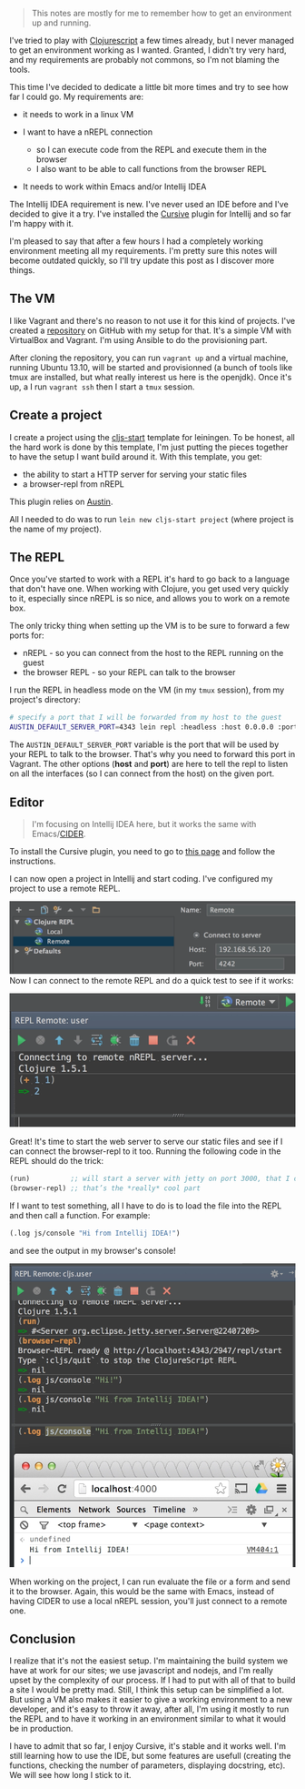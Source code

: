 > This notes are mostly for me to remember how to get an environment up and running.

I've tried to play with [Clojurescript](https://github.com/clojure/clojurescript) a few times already, but I never managed to get an environment working as I wanted. Granted, I didn't try very hard, and my requirements are probably not commons, so I'm not blaming the tools.

This time I've decided to dedicate a little bit more times and try to see how far I could go. My requirements are:

-   it needs to work in a linux VM
-   I want to have a nREPL connection

    -   so I can execute code from the REPL and execute them in the browser
    -   I also want to be able to call functions from the browser REPL
-   It needs to work within Emacs and/or Intellij IDEA

The Intellij IDEA requirement is new. I've never used an IDE before and I've decided to give it a try. I've installed the [Cursive](http://cursiveclojure.com) plugin for Intellij and so far I'm happy with it.

I'm pleased to say that after a few hours I had a completely working environment meeting all my requirements. I'm pretty sure this notes will become outdated quickly, so I'll try update this post as I discover more things.

## The VM

I like Vagrant and there's no reason to not use it for this kind of projects. I've created a [repository](https://github.com/franckcuny/devbox) on GitHub with my setup for that. It's a simple VM with VirtualBox and Vagrant. I'm using Ansible to do the provisioning part.

After cloning the repository, you can run `vagrant up` and a virtual machine, running Ubuntu 13.10, will be started and provisionned (a bunch of tools like tmux are installed, but what really interest us here is the openjdk). Once it's up, a I run `vagrant ssh` then I start a `tmux` session.

## Create a project

I create a project using the [cljs-start](https://github.com/magomimmo/cljs-start) template for leiningen. To be honest, all the hard work is done by this template, I'm just putting the pieces together to have the setup I want build around it. With this template, you get:

-   the ability to start a HTTP server for serving your static files
-   a browser-repl from nREPL

This plugin relies on [Austin](https://github.com/cemerick/austin).

All I needed to do was to run `lein new cljs-start project` (where project is the name of my project).

## The REPL

Once you've started to work with a REPL it's hard to go back to a language that don't have one. When working with Clojure, you get used very quickly to it, especially since nREPL is so nice, and allows you to work on a remote box.

The only tricky thing when setting up the VM is to be sure to forward a few ports for:

-   nREPL - so you can connect from the host to the REPL running on the guest
-   the browser REPL - so your REPL can talk to the browser

I run the REPL in headless mode on the VM (in my `tmux` session), from my project's directory:

``` bash
# specify a port that I will be forwarded from my host to the guest
AUSTIN_DEFAULT_SERVER_PORT=4343 lein repl :headless :host 0.0.0.0 :port 4242
```

The `AUSTIN_DEFAULT_SERVER_PORT` variable is the port that will be used by your REPL to talk to the browser. That's why you need to forward this port in Vagrant. The other options (**host** and **port**) are here to tell the repl to listen on all the interfaces (so I can connect from the host) on the given port.

## Editor

> I'm focusing on Intellij IDEA here, but it works the same with Emacs/[CIDER](https://github.com/clojure-emacs/cider).

To install the Cursive plugin, you need to go to [this page](http://cursiveclojure.com/userguide/index.html) and follow the instructions.

I can now open a project in Intellij and start coding. I've configured my project to use a remote REPL.

![remote nrepl](../assets/remote-nrepl.webp) Now I can connect to the remote REPL and do a quick test to see if it works:

![nrepl](../assets/test-remote-nrepl.webp) 

Great! It's time to start the web server to serve our static files and see if I can connect the browser-repl to it too. Running the following code in the REPL should do the trick:

``` clojure
(run)          ;; will start a server with jetty on port 3000, that I can reach from port 4000
(browser-repl) ;; that’s the *really* cool part
```

If I want to test something, all I have to do is to load the file into the REPL and then call a function. For example:

``` clojure
(.log js/console "Hi from Intellij IDEA!")
```

and see the output in my browser's console!

![nplre in browser](../assets/nrepl-it-works.webp)

When working on the project, I can run evaluate the file or a form and send it to the browser. Again, this would be the same with Emacs, instead of having CIDER to use a local nREPL session, you'll just connect to a remote one.

## Conclusion

I realize that it's not the easiest setup. I'm maintaining the build system we have at work for our sites; we use javascript and nodejs, and I'm really upset by the complexity of our process. If I had to put with all of that to build a site I would be pretty mad. Still, I think this setup can be simplified a lot. But using a VM also makes it easier to give a working environment to a new developer, and it's easy to throw it away, after all, I'm using it mostly to run the REPL and to have it working in an environment similar to what it would be in production.

I have to admit that so far, I enjoy Cursive, it's stable and it works well. I'm still learning how to use the IDE, but some features are usefull (creating the functions, checking the number of parameters, displaying docstring, etc). We will see how long I stick to it.
